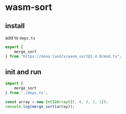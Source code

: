 # wasm-sort

## install

add to `deps.ts`

```ts
export {
    merge_sort
} from "https://deno.land/x/wasm_sort@1.4.0/mod.ts";
```

## init and run

```ts
import {
    merge_sort
} from './deps.ts';

const array = new Int32Array([5, 4, 3, 2, 1]);
console.log(merge_sort(array));
```